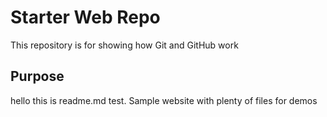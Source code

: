 # Starter Web Repo

This repository is for showing how Git and GitHub work

## Purpose

hello this is readme.md test.
Sample website with plenty of files for demos

